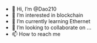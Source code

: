 - 👋 Hi, I’m @Dao210
- 👀 I’m interested in blockchain 
- 🌱 I’m currently learning Ethernet
- 💞️ I’m looking to collaborate on ...
- 📫 How to reach me 

<!---
Dao210/Dao210 is a ✨ special ✨ repository because its `README.md` (this file) appears on your GitHub profile.
You can click the Preview link to take a look at your changes.
--->
